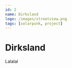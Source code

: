 ```yaml
---
id: 2
name: Dirksland
logo: /images/streetview.png
tags: [solarpunk, project]
---
```


# Dirksland

Lalalal
